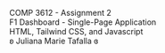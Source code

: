 COMP 3612 - Assignment 2
<br>F1 Dashboard - Single-Page Application<be>
<br>HTML, Tailwind CSS, and Javascript<br>
ʚ Juliana Marie Tafalla ɞ
